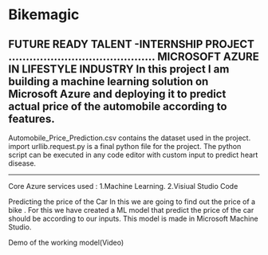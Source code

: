 # Bikemagic
FUTURE READY TALENT -INTERNSHIP PROJECT
..........................................
MICROSOFT AZURE IN LIFESTYLE INDUSTRY
In this project I am building a machine learning solution on Microsoft Azure and deploying it to predict actual price of the automobile according to features.
-----------------------------------------------------------------------------------------------
Automobile_Price_Prediction.csv contains the dataset used in the project.
import urllib.request.py is a final python file for the project.
The python script can be executed in any code editor with custom input to predict heart disease.

-------------------------------------------------------------------------------------------------
Core Azure services used :
1.Machine Learning.
2.Visiual Studio Code


Predicting the price of the Car 
In this we are going to find out the price of a bike .
For this we have created a ML model that predict the price of the car should be according to our inputs.
This model is made in Microsoft Machine Studio.






Demo of the working model(Video)








